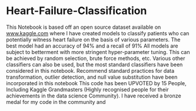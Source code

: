 # Heart-Failure-Classification
This Notebook is based off an open source dataset available on www.kaggle.com where I have created models to classify patients who can potentially witness heart failure on the basis of various parameters. The best model had an accuracy of 94% and a recall of 91%
All models are subject to betterment with more stringent hyper-parameter tuning. This can be achieved by random selection, brute force methods, etc. Various other classifiers can also be used, but the most standard classifiers have been considered in this notebook.
Recommend standard practices for data transformation, outlier detection, and null value substitution have been incorporated in this notebook
This code has been UPVOTED by 15 People, Including Kaggle Grandmasters (Highly recognised people for their achievements in the data science Community). I have received a bronze medal for my code in the community and 
